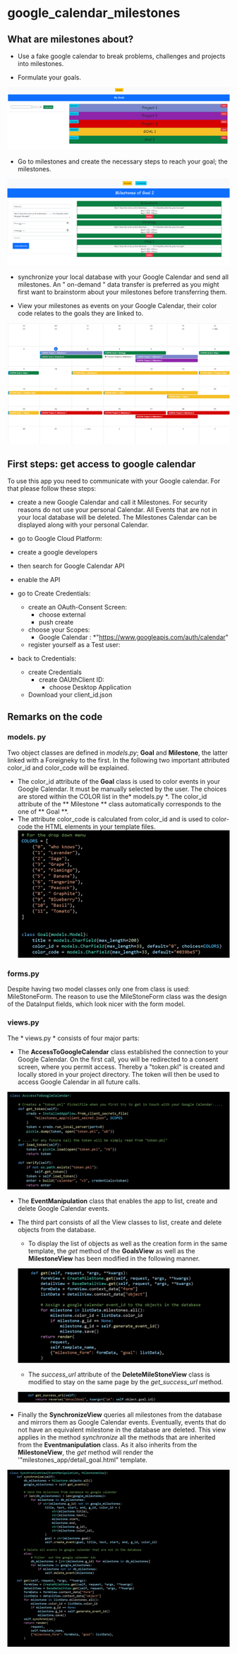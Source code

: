 # google_calendar_milestones

## What are milestones about?

* Use a fake google calendar to break problems, challenges and projects into milestones.

* Formulate your goals.

![loadData](pics/goals.png?raw=true "loadData")


* Go to milestones and create the necessary steps to reach your goal; the milestones.

![loadData](pics/milestones.png?raw=true "loadData")


* synchronize your local database with your Google Calendar and send all milestones. An " on-demand " data transfer is preferred as you might first want to brainstorm about your milestones before transferring them. 

* View your milestones as events on your Google Calendar, their color code relates to the goals they are linked to.

![loadData](pics/calendar.png?raw=true "loadData")

## First steps: get access to google calendar
To use this app you need to communicate with your Google calendar. For that please follow these steps:
* create a new Google Calendar and call it Milestones. For security reasons do not use your personal Calendar. All Events that are not in your local database will be deleted. The Milestones Calendar can be displayed along with your personal Calendar. 

* go to Google Cloud Platform:
* create a google developers 
* then search for Google Calendar API
* enable the API
* go to Create Credentials:
  * create an OAuth-Consent Screen:
    * choose external
    * push create
  * choose  your Scopes:
    * Google Calendar :
      *"https://www.googleapis.com/auth/calendar"
  * register yourself as a Test user:
* back to Credentials:
  * create Credentials
    * create OAUthClient ID:
      * choose Desktop Application
  * Download your client_id.json


## Remarks on the code

### models. py
Two object classes are defined in *models.py*; **Goal** and **Milestone**, the latter linked with a Foreigneky to the first. In the following two important attributed color_id and color_code will be explained.
* The color_id attribute of the **Goal** class is used to color events in your Google Calendar. It must be manually selected by the user. The choices are stored within the COLOR list in the* models.py *. The color_id attribute of the ** Milestone ** class automatically corresponds to the one of ** Goal **.  
* The attribute color_code is calculated from color_id and is used to color-code the HTML elements in your template files. 
![loadData](pics/model.png?raw=true "loadData")
### forms.py
Despite having two model classes only one from class is used: MileStoneForm. The reason to use the MileStoneForm class was the design of the DataInput fields, which look nicer with the form model. 
### views.py
The * views.py * consists of four major parts:
* The **AccessToGoogleCalendar** class established the connection to your Google Calendar. On the first call, you will be redirected to a consent screen, where you permit access. Thereby a "token.pkl" is created and locally stored in your project directory. The token will then be used to access Google Calendar in all future calls.

![loadData](pics/access.png?raw=true "loadData")

* The **EventManipulation** class that enables the app to list, create and delete Google Calendar events.

* The third part consists of all the View classes to list, create and delete objects from the database. 

  * To display the list of objects as well as the creation form in the same template, the *get* method of the **GoalsView** as well as the **MilestoneView** has been modified in the following manner.
  
  ![loadData](pics/create_list.png?raw=true "loadData")
  
  * The *success_url* attribute of the **DeleteMileStoneView** class is modified to stay on the same page by the *get_success_url* method.
  
  ![loadData](pics/delete.png?raw=true "loadData")
  
* Finally the **SynchronizeView**  queries all milestones from the database and mirrors them as Google Calendar events. Eventually, events that do not have an equivalent milestone in the database are deleted. This view applies in the method *synchronize* all the methods that are inherited from the **Eventmanipulation** class. As it also inherits from the **MilestoneView**, the *get* method will render the '"milestones_app/detail_goal.html" template. 

![loadData](pics/synchronize.png?raw=true "loadData")

